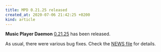 ```yaml
---
title: MPD 0.21.25 released
created_at: 2020-07-06 21:42:25 +0200
kind: article
---
```


**Music Player Daemon** [0.21.25](/download/mpd/0.21/mpd-0.21.25.tar.xz) has been released.

As usual, there were various bug fixes.  Check the [NEWS
file](https://raw.githubusercontent.com/MusicPlayerDaemon/MPD/v0.21.25/NEWS)
for details.

